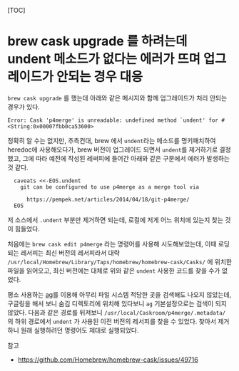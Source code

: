 [TOC]


# brew cask upgrade 를 하려는데 undent 메소드가 없다는 에러가 뜨며 업그레이드가 안되는 경우 대응

`brew cask upgrade` 를 했는데 아래와 같은 메시지와 함께 업그레이드가 처리 안되는 경우가 있다.

```
Error: Cask 'p4merge' is unreadable: undefined method `undent' for #<String:0x00007fbb0ca53600>
```

정확히 알 수는 없지만, 추측컨대, brew 에서 `undent`라는 메소드를 멍키패치하여 heredoc에 사용해오다가, brew 버전이 업그레이드 되면서 `undent`를 제거하기로 결정했고, 그에 따라 예전에 작성된 레써피에 들어간 아래와 같은 구문에서 에러가 발생하는 것 같다.

```
  caveats <<-EOS.undent
    git can be configured to use p4merge as a merge tool via

      https://pempek.net/articles/2014/04/18/git-p4merge/
  EOS
```

저 소스에서 `.undent` 부분만 제거하면 되는데, 로컬에 저게 어느 위치에 있는지 찾는 것이 힘들었다.

처음에는 `brew cask edit p4merge` 라는 명령어를 사용해 시도해보았는데, 이때 로딩되는 레서피는 최신 버전의 레서피라서 대략 `/usr/local/Homebrew/Library/Taps/homebrew/homebrew-cask/Casks/` 에 위치한 파일을 읽어오고, 최신 버전에는 대체로 위와 같은 `undent` 사용한 코드를 찾을 수가 없었다.

평소 사용하는 [ag](https://geoff.greer.fm/ag/)를 이용해 아무리 파일 시스템 적당한 곳을 검색해도 나오지 않았는데, 구글링을 해서 보니 숨김 디렉토리에 위치해 있다보니 `ag` 기본설정으로는 검색이 되지 않았다. 다음과 같은 경로를 뒤져보니 `/usr/local/Caskroom/p4merge/.metadata/` 의 하위 경로에서 `undent` 가 사용된 이전 버전의 레서피를 찾을 수 있었다. 찾아서 제거하니 원래 실행하려던 명령어도 제대로 실행되었다.


참고
- https://github.com/Homebrew/homebrew-cask/issues/49716
